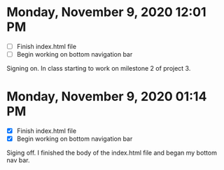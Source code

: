 # Monday, November  9, 2020 12:01 PM
- [ ] Finish index.html file
- [ ] Begin working on bottom navigation bar

Signing on. In class starting to work on milestone 2 of project 3. 

# Monday, November  9, 2020 01:14 PM
- [x] Finish index.html file
- [x] Begin working on bottom navigation bar

Siging off. I finished the body of the index.html file and began my bottom nav bar. 